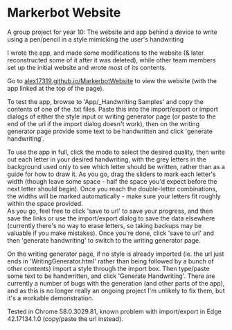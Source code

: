# Markerbot Website
A group project for year 10: The website and app behind a device to write using a pen/pencil in a style mimicking the user's handwriting

I wrote the app, and made some modifications to the website (& later reconstructed some of it after it was deleted), while other team members set up the initial website and wrote most of its contents.

Go to [alex17319.github.io/MarkerbotWebsite](https://alex17319.github.io/MarkerbotWebsite/) to view the website (with the app linked at the top of the page).

To test the app, browse to 'App/\_Handwriting Samples' and copy the contents of one of the .txt files. Paste this into the import/export or import dialogs of either the style input or writing generator page (or paste to the end of the url if the import dialog doesn't work), then on the writing generator page provide some text to be handwritten and click 'generate handwriting'.

To use the app in full, click the mode to select the desired quality, then write out each letter in your desired handwriting, with the grey letters in the background used only to see which letter should be written, rather than as a guide for how to draw it. As you go, drag the sliders to mark each letter's width (though leave some space - half the space you'd expect before the next letter should begin). Once you reach the double-letter combinations, the widths will be marked automatically - make sure your letters fit roughly within the space provided.  
As you go, feel free to click 'save to url' to save your progress, and then save the links or use the import/export dialog to save the data elsewhere (currently there's no way to erase letters, so taking backups may be valuable if you make mistakes). Once you're done, click 'save to url' and then 'generate handwriting' to switch to the writing generator page.

On the writing generator page, if no style is already imported (ie. the url just ends in 'WritingGenerator.html' rather than being followed by a bunch of other contents) import a style through the import box. Then type/paste some text to be handwritten, and click 'Generate Handwriting'. There are currently a number of bugs with the generation (and other parts of the app), and as this is no longer really an ongoing project I'm unlikely to fix them, but it's a workable demonstration.

Tested in Chrome 58.0.3029.81, known problem with import/export in Edge 42.17134.1.0 (copy/paste the url instead).
